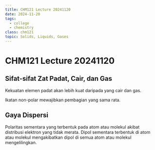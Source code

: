 ```yaml
---
title: CHM121 Lecture 20241120
date: 2024-11-20
tags: 
  - college
  - chemistry
class: chm121
topic: Solids, Liquids, Gases
---
```


# CHM121 Lecture 20241120

## Sifat-sifat Zat Padat, Cair, dan Gas

Kekuatan elemen padat akan lebih kuat daripada yang cair dan gas.

Ikatan non-polar mewajibkan pembagian yang sama rata. 

## Gaya Dispersi

Polaritas sementara yang terbentuk pada atom atau molekul akibat distribusi elektron yang tidak merata. Dipol sementara terbentuk di atom atau molekul mengakibatkan dipol di semua atom atau molekul mengelilingkan.
